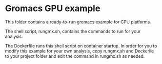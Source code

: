 # Gromacs GPU example

This folder contains a ready-to-run gromacs example for GPU platforms.

The shell script, rungmx.sh, contains the commands to run for your analysis. 

The Dockerfile runs this shell script on container startup. In order for you to modify this example 
for your own analysis, copy rungmx.sh and Dockerile to your project folder and edit the command in rungmx.sh 
as needed. 